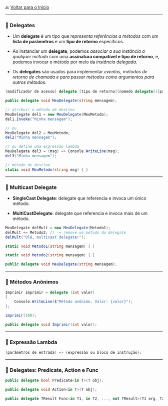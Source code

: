 🔙 [Voltar para o Início](https://github.com/4L1C3-R4BB1T/estudos-c-sharp "Voltar para o Início")

---

### 🔸 Delegates

* Um **delegate** é um tipo que *representa referências a  métodos* com um **lista de parâmetros** e um **tipo de retorno** específicos. 

* Ao instanciar um **delegate**, podemos *associar a sua instância a qualquer método* com uma **assinatura compatível e tipo de retorno**, e, podemos invocar o método por meio da *instância delegada*.

* Os **delegates** são usados para implementar *eventos, métodos de retorno de chamada e para passar métodos como argumentos para outros métodos*.

```cs
[modificador de acesso] delegate [tipo de retorno][nomedo delegate]([parâmetros])

public delegate void MeuDelegate(string mensagem);

// atribuir o método de destino 
MeuDelegate del1 = new MeuDelegate(MeuMetodo);
del1.Invoke("Minha mensagem");

// ou
MeuDelegate del2 = MeuMetodo;
del2("Minha mensagem");

// ou define uma expressão lambda
MeuDelegate del3 = (msg) => Console.WriteLine(msg); 
del3("Minha mensagem");

// método de destino
static void MeuMetodo(string msg) { }
```

---

### 🔸 Multicast Delegate

* **SingleCast Delegate**: delegate que referencia e invoca um único método.

* **MultiCastDelegate**: delegate que referencia e invoca mais de um método.

```cs
MeuDelegate delMult = new MeuDelegate(Metodo1);
delMult += Metodo2; // -= remove um método do delegate
delMult("Olá, multicast delegate!");

static void Metodo1(string mensagem) { }

static void Metodo2(string mensagem) { }

public delegate void MeuDelegate(string mensagem);
```

---

### 🔸 Métodos Anônimos

```cs
Imprimir imprimir = delegate (int valor)
{
    Console.WriteLine($"Método anônimo. Valor: {valor}");
};

imprimir(100);

public delegate void Imprimir(int valor);
```

---

### 🔸 Expressão Lambda

```cs
(parâmetros de entrada) => {expressão ou bloco de instrução};
```

---

### 🔸 Delegates: Predicate, Action e Func

```cs
public delegate bool Predicate<in T>(T obj);

public delegate void Action<in T>(T obj);

public delegate TResult Func<in T1, in T2, ..., out TResult>(T1 arg, T2 arg, ...);  
```
